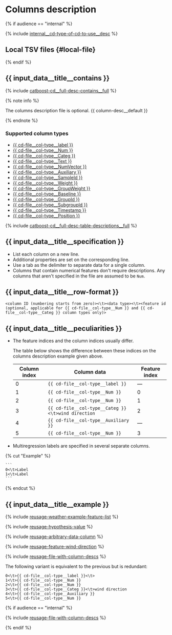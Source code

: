 # Columns description

{% if audience == "internal" %}

{% include [internal__cd-type-of-cd-to-use__desc](../yandex_specific/_includes/type-of-cd-to-use__desc.md) %}

## Local TSV files {#local-file}

{% endif %}

## {{ input_data__title__contains }}

{% include [catboost-cd__full-desc-contains__full](../_includes/work_src/reusage-input-data/contains__full.md) %}

{% note info %}

The columns description file is optional. {{ column-desc__default }}

{% endnote %}

### Supported column types

* [{{ cd-file__col-type__label }}](#label)
* [{{ cd-file__col-type__Num }}](#num)
* [{{ cd-file__col-type__Categ }}](#categ)
* [{{ cd-file__col-type__Text }}](#text)
* [{{ cd-file__col-type__NumVector }}](#numvector)
* [{{ cd-file__col-type__Auxiliary }}](#auxiliary)
* [{{ cd-file__col-type__SampleId }}](#sampleId)
* [{{ cd-file__col-type__Weight }}](#weight)
* [{{ cd-file__col-type__GroupWeight }}](#groupWeight)
* [{{ cd-file__col-type__Baseline }}](#baseline)
* [{{ cd-file__col-type__GroupId }}](#groupId)
* [{{ cd-file__col-type__SubgroupId }}](#subgroupId)
* [{{ cd-file__col-type__Timestamp }}](#timestamp)
* [{{ cd-file__col-type__Position }}](#position)

{% include [catboost-cd__full-desc-table-descriptions__full](../_includes/work_src/reusage-input-data/table-descriptions__full.md) %}

## {{ input_data__title__specification }}

- List each column on a new line.
- Additional properties are set on the corresponding line.
- Use a tab as the delimiter to separate data for a single column.
- Columns that contain numerical features don't require descriptions. Any columns that aren't specified in the file are assumed to be `Num`.

## {{ input_data__title__row-format }}

```
<column ID (numbering starts from zero)><\t><data type><\t><feature id (optional, applicable for {{ cd-file__col-type__Num }} and {{ cd-file__col-type__Categ }} column types only)>
```

## {{ input_data__title__peculiarities }}

- The feature indices and the column indices usually differ.

    The table below shows the difference between these indices on the columns description example given above.

    Column index | Column data | Feature index
    ----- | ----- | -----
    0 | `{{ cd-file__col-type__label }}` | —
    1 | `{{ cd-file__col-type__Num }}` | 0
    2 | `{{ cd-file__col-type__Num }}` | 1
    3 | `{{ cd-file__col-type__Categ }}<\t>wind direction` | 2
    4 | `{{ cd-file__col-type__Auxiliary }}` | —
    5 | `{{ cd-file__col-type__Num }}` | 3

- Multiregression labels are specified in several separate columns.


{% cut "Example" %}

    ```
    0<\t>Label
    1<\t>Label
    ```

{% endcut %}


## {{ input_data__title__example }}

{% include [reusage-weather-example-feature-list](../_includes/work_src/reusage/weather-example-feature-list.md) %}


{% include [reusage-hypothesis-value](../_includes/work_src/reusage/hypothesis-value.md) %}


{% include [reusage-arbitrary-data-column](../_includes/work_src/reusage/arbitrary-data-column.md) %}


{% include [reusage-feature-wind-direction](../_includes/work_src/reusage/feature-wind-direction.md) %}


{% include [reusage-file-with-column-descs](../_includes/work_src/reusage/file-with-column-descs.md) %}


The following variant is equivalent to the previous but is redundant:

```
0<\t>{{ cd-file__col-type__label }}<\t>
1<\t>{{ cd-file__col-type__Num }}
2<\t>{{ cd-file__col-type__Num }}
3<\t>{{ cd-file__col-type__Categ }}<\t>wind direction
4<\t>{{ cd-file__col-type__Auxiliary }}
5<\t>{{ cd-file__col-type__Num }}
```
{% if audience == "internal" %}

{% include [reusage-file-with-column-descs](../yandex_specific/_includes/yt_tables.md) %}

{% endif %}
